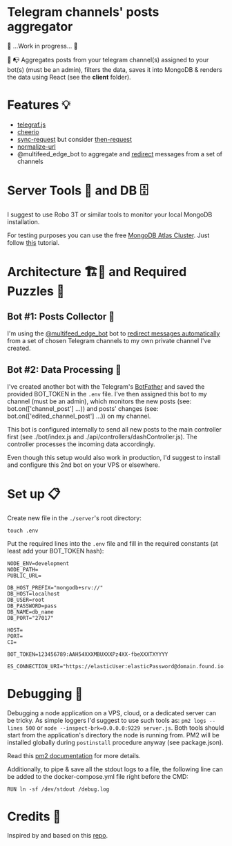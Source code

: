 # Telegram channels' posts aggregator

🚧 ...Work in progress... 🚧

📩 📭 Aggregates posts from your telegram channel(s) assigned to your bot(s) (must be an admin), filters the data, saves it into MongoDB & renders the data using React (see the **client** folder).

# Features 💡

- [telegraf.js](https://telegraf.js.org/#/?id=features)
- [cheerio](https://www.npmjs.com/package/cheerio)
- [sync-request](https://www.npmjs.com/package/sync-request) but consider [then-request](https://github.com/then/then-request)
- [normalize-url](https://www.npmjs.com/package/normalize-url)
- @multifeed_edge_bot to aggregate and [redirect](https://github.com/galakhov/tg-channelposts-aggregator/tree/master/server) messages from a set of channels

# Server Tools 🔧 and DB 🗄️

I suggest to use Robo 3T or similar tools to monitor your local MongoDB installation.

For testing purposes you can use the free [MongoDB Atlas Cluster](https://docs.atlas.mongodb.com/reference/free-shared-limitations/#atlas-free-tier). Just follow [this](https://docs.atlas.mongodb.com/getting-started/#create-an-service-account) tutorial.

# Architecture 🏗️🧱 and Required Puzzles 🧩

## Bot #1: Posts Collector 🤖

I'm using the [@multifeed_edge_bot](https://telegra.ph/Help---multifeed-edge-bot-07-06) bot to [redirect messages automatically](https://telegra.ph/Add-new-redirection-on-multifeed-edge-bot-07-06) from a set of chosen Telegram channels to my own private channel I've created.

## Bot #2: Data Processing 🤖

I've created another bot with the Telegram's [BotFather](https://core.telegram.org/bots#6-botfather) and saved the provided BOT_TOKEN in the `.env` file. I've then assigned this bot to my channel (must be an admin), which monitors the new posts (see: bot.on(['channel_post'] ...)) and posts' changes (see: bot.on(['edited_channel_post'] ...)) on my channel.

This bot is configured internally to send all new posts to the main controller first (see ./bot/index.js and ./api/controllers/dashController.js). The controller processes the incoming data accordingly.

Even though this setup would also work in production, I'd suggest to install and configure this 2nd bot on your VPS or elsewhere.

# Set up 📋

Create new file in the `./server`'s root directory:

```
touch .env
```

Put the required lines into the `.env` file and fill in the required constants (at least add your BOT_TOKEN hash):

```
NODE_ENV=development
NODE_PATH=
PUBLIC_URL=

DB_HOST_PREFIX="mongodb+srv://"
DB_HOST=localhost
DB_USER=root
DB_PASSWORD=pass
DB_NAME=db_name
DB_PORT="27017"

HOST=
PORT=
CI=

BOT_TOKEN=123456789:AAH54XXXMBUXXXPz4XX-fbeXXXTXYYYY

ES_CONNECTION_URI="https://elasticUser:elasticPassword@domain.found.io:9243/nameOfYourDbCollection"
```

# Debugging 🐞

Debugging a node application on a VPS, cloud, or a dedicated server can be tricky. As simple loggers I'd suggest to use such tools as: `pm2 logs --lines 500` or `node --inspect-brk=0.0.0.0:9229 server.js`. Both tools should start from the application's directory the node is running from. PM2 will be installed globally during `postinstall` procedure anyway (see package.json).

Read this [pm2 documentation](http://pm2.keymetrics.io/docs/usage/pm2-doc-single-page/) for more details.

Additionally, to pipe & save all the stdout logs to a file, the following line can be added to the docker-compose.yml file right before the CMD:

```
RUN ln -sf /dev/stdout /debug.log
```

# Credits 🙏

Inspired by and based on this [repo](https://github.com/foreseaz/tg-channel-dashboard).
